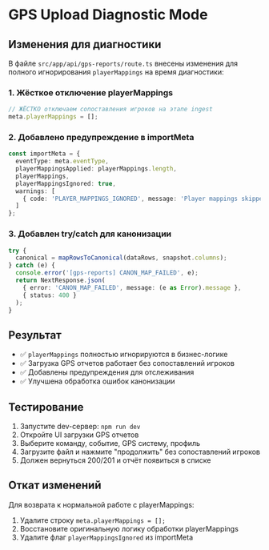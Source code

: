 # GPS Upload Diagnostic Mode

## Изменения для диагностики

В файле `src/app/api/gps-reports/route.ts` внесены изменения для полного игнорирования `playerMappings` на время диагностики:

### 1. Жёсткое отключение playerMappings
```typescript
// ЖЁСТКО отключаем сопоставления игроков на этапе ingest
meta.playerMappings = [];
```

### 2. Добавлено предупреждение в importMeta
```typescript
const importMeta = {
  eventType: meta.eventType,
  playerMappingsApplied: playerMappings.length,
  playerMappings,
  playerMappingsIgnored: true,
  warnings: [
    { code: 'PLAYER_MAPPINGS_IGNORED', message: 'Player mappings skipped at ingest for stability' }
  ]
};
```

### 3. Добавлен try/catch для канонизации
```typescript
try {
  canonical = mapRowsToCanonical(dataRows, snapshot.columns);
} catch (e) {
  console.error('[gps-reports] CANON_MAP_FAILED', e);
  return NextResponse.json(
    { error: 'CANON_MAP_FAILED', message: (e as Error).message },
    { status: 400 }
  );
}
```

## Результат

- ✅ `playerMappings` полностью игнорируются в бизнес-логике
- ✅ Загрузка GPS отчетов работает без сопоставлений игроков
- ✅ Добавлены предупреждения для отслеживания
- ✅ Улучшена обработка ошибок канонизации

## Тестирование

1. Запустите dev-сервер: `npm run dev`
2. Откройте UI загрузки GPS отчетов
3. Выберите команду, событие, GPS систему, профиль
4. Загрузите файл и нажмите "продолжить" без сопоставлений игроков
5. Должен вернуться 200/201 и отчёт появиться в списке

## Откат изменений

Для возврата к нормальной работе с playerMappings:
1. Удалите строку `meta.playerMappings = [];`
2. Восстановите оригинальную логику обработки playerMappings
3. Удалите флаг `playerMappingsIgnored` из importMeta

